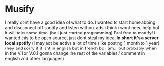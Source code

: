 # Musify
I really dont have a good idea of what to do. I wanted to start homelabbing and disconnect off spotify and listen without ads i think i wont need help but it will take some time. (bc i just started programming) Feel free to modify! i wanted this to be open source, just dont steal my idea. **In short it's a server local spotify** (i may not be active a lot of time (like posting 1 month to 1 year)
(hey and sorry if it isnt in english but in french bc i am... but probably when in the V.1 or V.0.1 gonna change the rest of the variables / comment in english and other languages)
